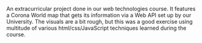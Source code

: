 An extracurricular project done in our web technologies course. It features a Corona World
map that gets its information via a Web API set up by our University. The visuals are a
bit rough, but this was a good exercise using multitude of various html/css/JavaScript
techniques learned during the course.